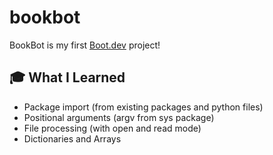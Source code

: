 # bookbot
BookBot is my first [Boot.dev](https://www.boot.dev) project!

## 🎓 What I Learned
- Package import (from existing packages and python files)
- Positional arguments (argv from sys package)
- File processing (with open and read mode)
- Dictionaries and Arrays